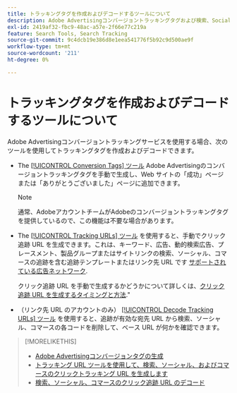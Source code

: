 ```yaml
---
title: トラッキングタグを作成およびデコードするツールについて
description: Adobe Advertisingコンバージョントラッキングタグおよび検索、Social、および&コマースのクリックトラッキングタグを作成するツール、および既存のクリックトラッキングタグをデコードする方法について説明します。
exl-id: 2419af32-fbc9-48ac-a57e-2f66e77c219a
feature: Search Tools, Search Tracking
source-git-commit: 9c4dcb19e386d8e1eea541776f5b92c9d500ae9f
workflow-type: tm+mt
source-wordcount: '211'
ht-degree: 0%

---
```


# トラッキングタグを作成およびデコードするツールについて

Adobe Advertisingコンバージョントラッキングサービスを使用する場合、次のツールを使用してトラッキングタグを作成およびデコードできます。

* The [[!UICONTROL Conversion Tags] ツール](conversion-tag-generate.md) Adobe Advertisingのコンバージョントラッキングタグを手動で生成し、Web サイトの「成功」ページまたは「ありがとうございました」ページに追加できます。

  >[!NOTE]
  >
  >通常、AdobeアカウントチームがAdobeのコンバージョントラッキングタグを提供しているので、この機能は不要な場合があります。

* The [[!UICONTROL Tracking URLs] ツール](click-tracking-url-generate.md) を使用すると、手動でクリック追跡 URL を生成できます。これは、キーワード、広告、動的検索広告、プレースメント、製品グループまたはサイトリンクの検索、ソーシャル、コマースの追跡を含む追跡テンプレートまたはリンク先 URL です [サポートされている広告ネットワーク](/help/search-social-commerce/introduction/supported-inventory.md).

  クリック追跡 URL を手動で生成するかどうかについて詳しくは、[クリック追跡 URL を生成するタイミングと方法](/help/search-social-commerce/tracking/click-tracking-ways-to-generate.md).&quot;

* （リンク先 URL のアカウントのみ） [[!UICONTROL Decode Tracking URLs] ツール](click-tracking-url-decode.md) を使用すると、追跡が有効な宛先 URL から検索、ソーシャル、コマースの各コードを削除して、ベース URL が何かを確認できます。

>[!MORELIKETHIS]
>
>* [Adobe Advertisingコンバージョンタグの生成](conversion-tag-generate.md)
>* [トラッキング URL ツールを使用して、検索、ソーシャル、およびコマースのクリックトラッキング URL を生成します](click-tracking-url-generate.md)
>* [検索、ソーシャル、コマースのクリック追跡 URL のデコード](click-tracking-url-decode.md)

